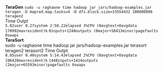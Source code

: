 <B>TeraGen</B>
`sudo -u raghaone time hadoop jar jars/hadoop-examples.jar teragen -D mapred.map.tasks=4 -D dfs.block.size=33554432 100000000 teragen2` <br>
<B2>Time Outpt</B2><br>
`5.82user 0.27system 2:58.22elapsed 3%CPU (0avgtext+0avgdata 170992maxresident)k`
`0inputs+1240outputs (0major+58413minor)pagefaults 0swaps`<br>
<B>TeraSort</B><br>
sudo -u raghaone time hadoop jar jars/hadoop-examples.jar terasort teragen2 terasort2
<B2>Time Outpt</B2><br>
`8.85user 0.40system 5:14.43elapsed 2%CPU (0avgtext+0avgdata 196428maxresident)k`
`1448inputs+1424outputs (2major+65593minor)pagefaults 0swaps`